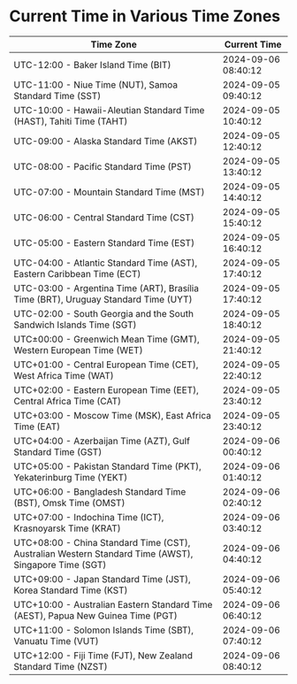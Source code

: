 # Current Time in Various Time Zones

| Time Zone | Current Time |
|-----------|--------------|
| UTC-12:00 - Baker Island Time (BIT) | 2024-09-06 08:40:12 |
| UTC-11:00 - Niue Time (NUT), Samoa Standard Time (SST) | 2024-09-05 09:40:12 |
| UTC-10:00 - Hawaii-Aleutian Standard Time (HAST), Tahiti Time (TAHT) | 2024-09-05 10:40:12 |
| UTC-09:00 - Alaska Standard Time (AKST) | 2024-09-05 12:40:12 |
| UTC-08:00 - Pacific Standard Time (PST) | 2024-09-05 13:40:12 |
| UTC-07:00 - Mountain Standard Time (MST) | 2024-09-05 14:40:12 |
| UTC-06:00 - Central Standard Time (CST) | 2024-09-05 15:40:12 |
| UTC-05:00 - Eastern Standard Time (EST) | 2024-09-05 16:40:12 |
| UTC-04:00 - Atlantic Standard Time (AST), Eastern Caribbean Time (ECT) | 2024-09-05 17:40:12 |
| UTC-03:00 - Argentina Time (ART), Brasília Time (BRT), Uruguay Standard Time (UYT) | 2024-09-05 17:40:12 |
| UTC-02:00 - South Georgia and the South Sandwich Islands Time (SGT) | 2024-09-05 18:40:12 |
| UTC±00:00 - Greenwich Mean Time (GMT), Western European Time (WET) | 2024-09-05 21:40:12 |
| UTC+01:00 - Central European Time (CET), West Africa Time (WAT) | 2024-09-05 22:40:12 |
| UTC+02:00 - Eastern European Time (EET), Central Africa Time (CAT) | 2024-09-05 23:40:12 |
| UTC+03:00 - Moscow Time (MSK), East Africa Time (EAT) | 2024-09-05 23:40:12 |
| UTC+04:00 - Azerbaijan Time (AZT), Gulf Standard Time (GST) | 2024-09-06 00:40:12 |
| UTC+05:00 - Pakistan Standard Time (PKT), Yekaterinburg Time (YEKT) | 2024-09-06 01:40:12 |
| UTC+06:00 - Bangladesh Standard Time (BST), Omsk Time (OMST) | 2024-09-06 02:40:12 |
| UTC+07:00 - Indochina Time (ICT), Krasnoyarsk Time (KRAT) | 2024-09-06 03:40:12 |
| UTC+08:00 - China Standard Time (CST), Australian Western Standard Time (AWST), Singapore Time (SGT) | 2024-09-06 04:40:12 |
| UTC+09:00 - Japan Standard Time (JST), Korea Standard Time (KST) | 2024-09-06 05:40:12 |
| UTC+10:00 - Australian Eastern Standard Time (AEST), Papua New Guinea Time (PGT) | 2024-09-06 06:40:12 |
| UTC+11:00 - Solomon Islands Time (SBT), Vanuatu Time (VUT) | 2024-09-06 07:40:12 |
| UTC+12:00 - Fiji Time (FJT), New Zealand Standard Time (NZST) | 2024-09-06 08:40:12 |

